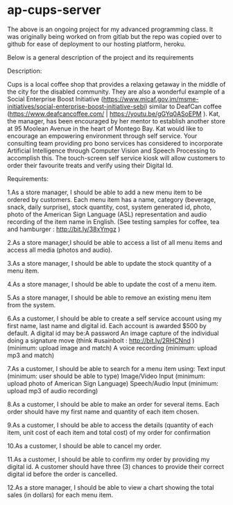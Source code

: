 # ap-cups-server

The above is an ongoing project for my advanced programming class. It was originally being worked on from gitlab
but the repo was copied over to github for ease of deployment to our hosting platform, heroku.


Below is a general description of the project and its requirements


Description:

Cups is a local coffee shop that provides a relaxing getaway in the middle of the city for the disabled community. 
They are also a wonderful example of a Social Enterprise Boost Initiative 
(https://www.micaf.gov.jm/msme-initiatives/social-enterprise-boost-initiative-sebi) 
similar to DeafCan coffee (https://www.deafcancoffee.com/ | https://youtu.be/gGYq0ASoEPM ). 
Kat, the manager, has been encouraged by her mentor to establish another store at 95 Moolean Avenue in the heart of 
Montego Bay. Kat would like to encourage an empowering environment through self service. Your consulting team providing 
pro bono services has considered to incorporate Artificial Intelligence through Computer Vision and Speech Processing 
to accomplish this. The touch-screen self service kiosk will allow customers to order their favourite treats and 
verify using their Digital Id.


Requirements:

1.As a store manager, I should be able to add a new menu item to be ordered by customers. 
  Each menu item has a name, category (beverage, snack, daily surprise), stock quantity, cost, 
  system generated id, photo, photo of the American Sign Language (ASL) representation and audio recording of the 
  item name in English. (See testing samples for coffee, tea and hamburger : http://bit.ly/38xYmgz )
 
2.As a store manager,I should be able to access a list of all menu items and access all media (photos and audio).

3.As a store manager, I should be able to update the stock quantity of a menu item.

4.As a store manager, I should be able to update the cost of a menu item.

5.As a store manager, I should be able to remove an existing menu item from the system.

6.As a customer, I should be able to create a self service account using my first name, last name and digital id. 
  Each account is awarded $500 by default. A digital id may be:A password
  An image capture of the individual doing a signature move (think #usainbolt : http://bit.ly/2RHCNnd  ) (minimum: upload image and match)
  A voice recording (minimum: upload mp3 and match)

7.As a customer, I should be able to search for a menu item using:
  Text input (minimum: user should be able to type)
  Image/Video Input (minimum: upload photo of American Sign Language)
  Speech/Audio Input (minimum: upload mp3 of audio recording)
  
8.As a customer, I should be able to make an order for several items. Each order should have my first name and 
  quantity of each item chosen.

9.As a customer, I should be able to access the details (quantity of each item, unit cost of each item and total cost) 
  of my order for confirmation

10.As a customer, I should be able to cancel my order.

11.As a customer, I should be able to confirm my order by providing my digital id. 
   A customer should have three (3) chances to provide their correct digital id before the order is cancelled.

12.As a store manager, I should be able to view a chart showing the total sales (in dollars) for each menu item.
